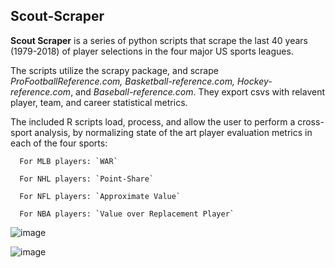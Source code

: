 ## Scout-Scraper
**Scout Scraper** is a series of python scripts that scrape the last 40 years (1979-2018) of player selections in the four major US sports leagues.

The scripts utilize the scrapy package, and scrape *ProFootballReference.com, Basketball-reference.com, Hockey-reference.com*, and *Baseball-reference.com*. They export csvs with relavent player, team, and career statistical metrics.

The included R scripts load, process, and allow the user to perform a cross-sport analysis, by normalizing state of the art player evaluation metrics in each of the four sports:
      
      For MLB players: `WAR`
      
      For NHL players: `Point-Share`
      
      For NFL players: `Approximate Value`
      
      For NBA players: `Value over Replacement Player`
      

![image](https://github.com/mattsavoca/scout-scraper/blob/master/charts/pos_value_facetspos.png)


![image](https://github.com/mattsavoca/scout-scraper/blob/master/charts/dist_value_group_sport.png)

